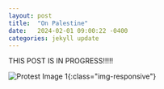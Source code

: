```yaml
---
layout: post
title:  "On Palestine"
date:   2024-02-01 09:00:22 -0400
categories: jekyll update
---
```


THIS POST IS IN PROGRESS!!!!!

[//]: # "C:\Users\projects\blog\images\IMG_20231109_171049.jpg"
[//]: # "images\IMG_20231109_171049.jpg"

![Protest Image 1](./img/christmas-2023.PNG "Protest Image 1"){:class="img-responsive"}